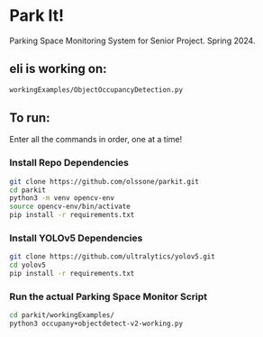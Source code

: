 # Park It!
Parking Space Monitoring System for Senior Project. Spring 2024.

## eli is working on:
```bash
workingExamples/ObjectOccupancyDetection.py
```
## To run:
Enter all the commands in order, one at a time!
### Install Repo Dependencies
```bash
git clone https://github.com/olssone/parkit.git
cd parkit
python3 -m venv opencv-env
source opencv-env/bin/activate
pip install -r requirements.txt
```
### Install YOLOv5 Dependencies
```bash
git clone https://github.com/ultralytics/yolov5.git
cd yolov5
pip install -r requirements.txt
```
### Run the actual Parking Space Monitor Script
```bash
cd parkit/workingExamples/
python3 occupany+objectdetect-v2-working.py
```
